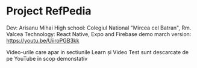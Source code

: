 # Project RefPedia

Dev: Arisanu Mihai
High school: Colegiul National "Mircea cel Batran", Rm. Valcea
Technology: React Native, Expo and Firebase
demo march version: https://youtu.be/UiiroPGB3kk

Video-urile care apar in sectiunile Learn și Video Test sunt descarcate de pe YouTube în scop demonstativ
